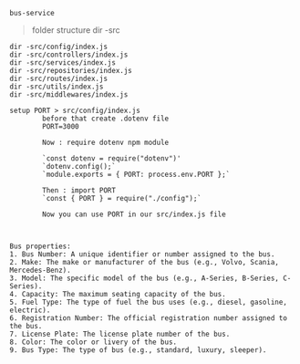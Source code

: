 `bus-service`

> folder structure
> dir -src

    dir -src/config/index.js
    dir -src/controllers/index.js
    dir -src/services/index.js
    dir -src/repositories/index.js
    dir -src/routes/index.js
    dir -src/utils/index.js
    dir -src/middlewares/index.js


```
setup PORT > src/config/index.js
        before that create .dotenv file 
        PORT=3000
        
        Now : require dotenv npm module
        
        `const dotenv = require("dotenv")'
        `dotenv.config();`
        `module.exports = { PORT: process.env.PORT };`
    
        Then : import PORT
        `const { PORT } = require("./config");`
        
        Now you can use PORT in our src/index.js file 



Bus properties:
1. Bus Number: A unique identifier or number assigned to the bus.
2. Make: The make or manufacturer of the bus (e.g., Volvo, Scania, Mercedes-Benz).
3. Model: The specific model of the bus (e.g., A-Series, B-Series, C-Series).
4. Capacity: The maximum seating capacity of the bus.
5. Fuel Type: The type of fuel the bus uses (e.g., diesel, gasoline, electric).
6. Registration Number: The official registration number assigned to the bus.
7. License Plate: The license plate number of the bus.
8. Color: The color or livery of the bus.
9. Bus Type: The type of bus (e.g., standard, luxury, sleeper).